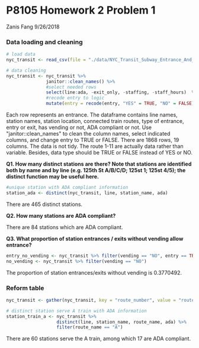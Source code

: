 P8105 Homework 2 Problem 1
================
Zanis Fang
9/26/2018

### Data loading and cleaning

``` r
# load data
nyc_transit <- read_csv(file = "./data/NYC_Transit_Subway_Entrance_And_Exit_Data.csv")

# data cleaning
nyc_transit <- nyc_transit %>% 
               janitor::clean_names() %>% 
               #select needed rows
               select(line:ada, -exit_only, -staffing, -staff_hours)  %>%
               #recode entry to logic
               mutate(entry = recode(entry, "YES" = TRUE, "NO" = FALSE))
```

Each row represents an entrance. The dataframe contains line names, station names, station location, connected train routes, type of entrance, entry or exit, has vending or not, ADA compliant or not. Use "janitor::clean\_names" to clean the column names, select indicated columns, and change entry to TRUE or FALSE. There are 1868 rows, 19 columns. The data is not tidy. The route 1-11 are actually data rather than variable. Besides, data type should be TRUE or FALSE instead of YES or NO.

**Q1. How many distinct stations are there? Note that stations are identified both by name and by line (e.g. 125th St A/B/C/D; 125st 1; 125st 4/5); the distinct function may be useful here.**

``` r
#unique station with ADA compliant information
station_ada <- distinct(nyc_transit, line, station_name, ada)
```

There are 465 distinct stations.

**Q2. How many stations are ADA compliant?**

There are 84 stations which are ADA compliant.

**Q3. What proportion of station entrances / exits without vending allow entrance?**

``` r
entry_no_vending <- nyc_transit %>% filter(vending == "NO", entry == TRUE)
no_vending <- nyc_transit %>% filter(vending == "NO")
```

The proportion of station entrances/exits without vending is 0.3770492.

### Reform table

``` r
nyc_transit <- gather(nyc_transit, key = "route_number", value = "route_name", route1:route11)

# distinct station serve A train with ADA information
station_train_a <- nyc_transit %>%
                   distinct(line, station_name, route_name, ada) %>% 
                   filter(route_name == "A")
```

There are 60 stations serve the A train, among which 17 are ADA compliant.

